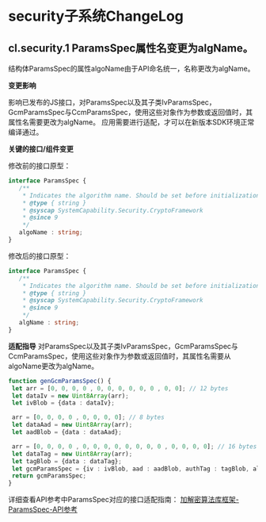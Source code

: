 # security子系统ChangeLog

## cl.security.1 ParamsSpec属性名变更为algName。
结构体ParamsSpec的属性algoName由于API命名统一，名称更改为algName。

**变更影响**

影响已发布的JS接口，对ParamsSpec以及其子类IvParamsSpec，GcmParamsSpec与CcmParamsSpec，使用这些对象作为参数或返回值时，其属性名需要更改为algName。
应用需要进行适配，才可以在新版本SDK环境正常编译通过。

**关键的接口/组件变更**

修改前的接口原型：

 ```ts
interface ParamsSpec {
    /**
     * Indicates the algorithm name. Should be set before initialization of a cipher object.
     * @type { string }
     * @syscap SystemCapability.Security.CryptoFramework
     * @since 9
     */
    algoName : string;
}
 ```
修改后的接口原型：

 ```ts
interface ParamsSpec {
    /**
     * Indicates the algorithm name. Should be set before initialization of a cipher object.
     * @type { string }
     * @syscap SystemCapability.Security.CryptoFramework
     * @since 9
     */
    algName : string;
}
 ```

**适配指导**
对ParamsSpec以及其子类IvParamsSpec，GcmParamsSpec与CcmParamsSpec，使用这些对象作为参数或返回值时，其属性名需要从algoName更改为algName。
 ```ts
function genGcmParamsSpec() {
  let arr = [0, 0, 0, 0 , 0, 0, 0, 0, 0, 0 , 0, 0]; // 12 bytes
  let dataIv = new Uint8Array(arr);
  let ivBlob = {data : dataIv};

  arr = [0, 0, 0, 0 , 0, 0, 0, 0]; // 8 bytes
  let dataAad = new Uint8Array(arr);
  let aadBlob = {data : dataAad};

  arr = [0, 0, 0, 0 , 0, 0, 0, 0, 0, 0, 0, 0 , 0, 0, 0, 0]; // 16 bytes
  let dataTag = new Uint8Array(arr);
  let tagBlob = {data : dataTag};
  let gcmParamsSpec = {iv : ivBlob, aad : aadBlob, authTag : tagBlob, algName : "GcmParamsSpec"};
  return gcmParamsSpec;
}
 ```   
详细查看API参考中ParamsSpec对应的接口适配指南：
[加解密算法库框架-ParamsSpec-API参考](../../../application-dev/reference/apis/js-apis-cryptoFramework.md#paramsspec)